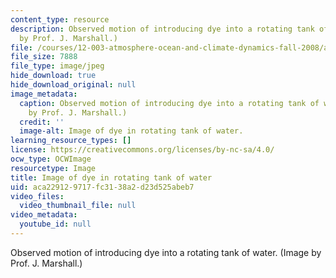 ```yaml
---
content_type: resource
description: Observed motion of introducing dye into a rotating tank of water. (Image
  by Prof. J. Marshall.)
file: /courses/12-003-atmosphere-ocean-and-climate-dynamics-fall-2008/aca229129717fc3138a2d23d525abeb7_12-003f08-th.jpg
file_size: 7888
file_type: image/jpeg
hide_download: true
hide_download_original: null
image_metadata:
  caption: Observed motion of introducing dye into a rotating tank of water. (Image
    by Prof. J. Marshall.)
  credit: ''
  image-alt: Image of dye in rotating tank of water.
learning_resource_types: []
license: https://creativecommons.org/licenses/by-nc-sa/4.0/
ocw_type: OCWImage
resourcetype: Image
title: Image of dye in rotating tank of water
uid: aca22912-9717-fc31-38a2-d23d525abeb7
video_files:
  video_thumbnail_file: null
video_metadata:
  youtube_id: null
---
```

Observed motion of introducing dye into a rotating tank of water. (Image by Prof. J. Marshall.)